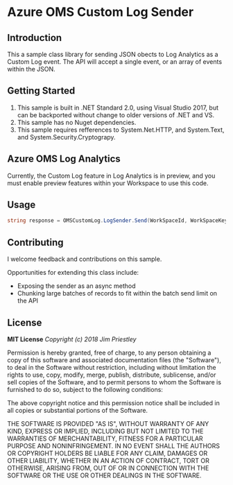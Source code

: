 # Azure OMS Custom Log Sender

## Introduction

This a sample class library for sending JSON obects to Log Analytics as a Custom Log event. The API will accept a single event, or an array of events within the JSON.

## Getting Started

1. This sample is built in .NET Standard 2.0, using Visual Studio 2017, but can be backported without change to older versions of .NET and VS.
2. This sample has no Nuget dependencies.
3. This sample requires refferences to System.Net.HTTP, and System.Text, and System.Security.Cryptograpy.

## Azure OMS Log Analytics

Currently, the Custom Log feature in Log Analytics is in preview, and you must enable preview features within your Workspace to use this code.

## Usage

````c#
string response = OMSCustomLog.LogSender.Send(WorkSpaceId, WorkSpaceKey, CustomLogName, EventJson);
````

## Contributing

I welcome feedback and contributions on this sample.

Opportunities for extending this class include:

- Exposing the sender as an async method
- Chunking large batches of records to fit within the batch send limit on the API

## License

**MIT License**
*Copyright (c) 2018 Jim Priestley*

Permission is hereby granted, free of charge, to any person obtaining a copy
of this software and associated documentation files (the "Software"), to deal
in the Software without restriction, including without limitation the rights
to use, copy, modify, merge, publish, distribute, sublicense, and/or sell
copies of the Software, and to permit persons to whom the Software is
furnished to do so, subject to the following conditions:

The above copyright notice and this permission notice shall be included in all
copies or substantial portions of the Software.

THE SOFTWARE IS PROVIDED "AS IS", WITHOUT WARRANTY OF ANY KIND, EXPRESS OR
IMPLIED, INCLUDING BUT NOT LIMITED TO THE WARRANTIES OF MERCHANTABILITY,
FITNESS FOR A PARTICULAR PURPOSE AND NONINFRINGEMENT. IN NO EVENT SHALL THE
AUTHORS OR COPYRIGHT HOLDERS BE LIABLE FOR ANY CLAIM, DAMAGES OR OTHER
LIABILITY, WHETHER IN AN ACTION OF CONTRACT, TORT OR OTHERWISE, ARISING FROM,
OUT OF OR IN CONNECTION WITH THE SOFTWARE OR THE USE OR OTHER DEALINGS IN THE
SOFTWARE.